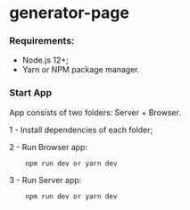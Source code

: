 # generator-page
### Requirements:
- Node.js 12+;
- Yarn or NPM package manager.

### Start App
App consists of two folders: Server + Browser.

1 - Install dependencies of each folder;

2 - Run Browser app:
```shell
    npm run dev or yarn dev
```

3 - Run Server app:
```shell
    npm run dev or yarn dev
```